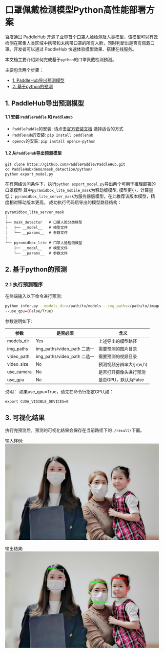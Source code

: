 # 口罩佩戴检测模型Python高性能部署方案

百度通过 PaddleHub 开源了业界首个口罩人脸检测及人类模型，该模型可以有效检测在密集人类区域中携带和未携带口罩的所有人脸，同时判断出是否有佩戴口罩。开发者可以通过 PaddleHub 快速体验模型效果、搭建在线服务。

本文档主要介绍如何完成基于`python`的口罩佩戴检测预测。

主要包含两个步骤：
- [1. PaddleHub导出预测模型](#1-paddlehub导出预测模型)
- [2. 基于python的预测](#2-预测部署编译)

## 1. PaddleHub导出预测模型

#### 1.1 安装 `PaddlePaddle` 和 `PaddleHub`
  - `PaddlePaddle`的安装:
    请点击[官方安装文档](https://paddlepaddle.org.cn/install/quick) 选择适合的方式
  - `PaddleHub`的安装: `pip install paddlehub`
  - `opencv`的安装: `pip install opencv-python`

#### 1.2 从`PaddleHub`导出预测模型
```
git clone https://github.com/PaddlePaddle/PaddleHub.git
cd PaddleHub/demo/mask_detection/python/
python export_model.py
```
在有网络访问条件下，执行`python export_model.py`导出两个可用于推理部署的口罩模型
其中`pyramidbox_lite_mobile_mask`为移动版模型, 模型更小，计算量低；
`pyramidbox_lite_server_mask`为服务器版模型，在此推荐该版本模型，精度相对移动版本更高。
成功执行代码后导出的模型路径结构：
```
pyramidbox_lite_server_mask
|
├── mask_detector   # 口罩人脸分类模型
|   ├── __model__   # 模型文件
│   └── __params__  # 参数文件
|
└── pyramidbox_lite # 口罩人脸检测模型
    ├── __model__   # 模型文件
    └── __params__  # 参数文件
```

## 2. 基于python的预测

### 2.1 执行预测程序
在终端输入以下命令进行预测:
```bash
python infer.py --models_dir=/path/to/models --img_paths=/path/to/images --video_path=/path/to/video --video_size=size/of/video --use_camera=(False/True)
--use_gpu=(False/True)
```
参数说明如下:

| 参数 | 是否必须|含义 |
|-------|-------|----------|
| models_dir | Yes|上述导出的模型路径 |
| img_paths |img_paths/video_path 二选一|需要预测的图片目录 |
| video_path |img_paths/video_path 二选一|需要预测的视频目录|
| video_size |No|预测视频分辨率大小(w,h) |
| use_camera |No|是否打开摄像头进行预测 |
| use_gpu |No|是否GPU，默认为False|

说明：
如果use_gpu=True，请先在命令行指定GPU,如：

```
export CUDA_VISIBLE_DEVICES=0
```

## 3. 可视化结果
执行完预测后，预测的可视化结果会保存在当前路径下的`./result/`下面。

输入样例:
![avatar](./images/mask.jpg)

输出结果:  
![avatar](./images/mask.jpg.result.jpg)
